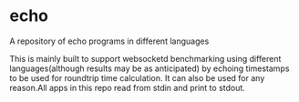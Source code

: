# echo
A repository of echo programs in different languages

This is mainly built to support websocketd benchmarking  using different languages(although results may be as anticipated) by echoing timestamps to be used for roundtrip time calculation. 
It can also be used for any reason.All apps in this repo read from stdin and print to stdout.
